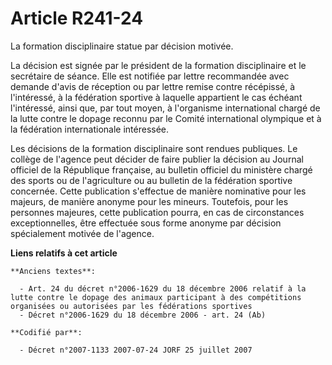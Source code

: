 # Article R241-24

La formation disciplinaire statue par décision motivée.

La décision est signée par le président de la formation disciplinaire et le secrétaire de séance. Elle est notifiée par
lettre recommandée avec demande d'avis de réception ou par lettre remise contre récépissé, à l'intéressé, à la fédération
sportive à laquelle appartient le cas échéant l'intéressé, ainsi que, par tout moyen, à l'organisme international chargé de
la lutte contre le dopage reconnu par le Comité international olympique et à la fédération internationale intéressée.

Les décisions de la formation disciplinaire sont rendues publiques. Le collège de l'agence peut décider de faire publier la
décision au Journal officiel de la République française, au bulletin officiel du ministère chargé des sports ou de
l'agriculture ou au bulletin de la fédération sportive concernée. Cette publication s'effectue de manière nominative pour les
majeurs, de manière anonyme pour les mineurs. Toutefois, pour les personnes majeures, cette publication pourra, en cas de
circonstances exceptionnelles, être effectuée sous forme anonyme par décision spécialement motivée de l'agence.

**Liens relatifs à cet article**

	**Anciens textes**:

	  - Art. 24 du décret n°2006-1629 du 18 décembre 2006 relatif à la lutte contre le dopage des animaux participant à des compétitions organisées ou autorisées par les fédérations sportives
	  - Décret n°2006-1629 du 18 décembre 2006 - art. 24 (Ab)

	**Codifié par**:

	  - Décret n°2007-1133 2007-07-24 JORF 25 juillet 2007
